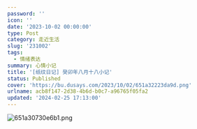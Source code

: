 ```yaml
---
password: ''
icon: ''
date: '2023-10-02 00:00:00'
type: Post
category: 走近生活
slug: '231002'
tags:
  - 情绪表达
summary: 心情小记
title: '[纸纹日记] 癸卯年八月十八小记'
status: Published
cover: 'https://bu.dusays.com/2023/10/02/651a32223da9d.png'
urlname: acb8f147-2d38-4b6d-b0c7-a96765f05fa2
updated: '2024-02-25 17:13:00'
---
```


![651a30730e6b1.png](https://bu.dusays.com/2023/10/02/651a30730e6b1.png)

